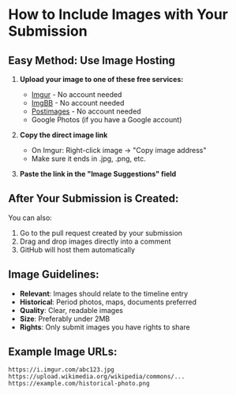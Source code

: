 # How to Include Images with Your Submission

## Easy Method: Use Image Hosting

1. **Upload your image to one of these free services:**
   - [Imgur](https://imgur.com/) - No account needed
   - [ImgBB](https://imgbb.com/) - No account needed  
   - [Postimages](https://postimages.org/) - No account needed
   - Google Photos (if you have a Google account)

2. **Copy the direct image link**
   - On Imgur: Right-click image → "Copy image address"
   - Make sure it ends in .jpg, .png, etc.

3. **Paste the link in the "Image Suggestions" field**

## After Your Submission is Created:

You can also:
1. Go to the pull request created by your submission
2. Drag and drop images directly into a comment
3. GitHub will host them automatically

## Image Guidelines:

- **Relevant**: Images should relate to the timeline entry
- **Historical**: Period photos, maps, documents preferred
- **Quality**: Clear, readable images
- **Size**: Preferably under 2MB
- **Rights**: Only submit images you have rights to share

## Example Image URLs:
```
https://i.imgur.com/abc123.jpg
https://upload.wikimedia.org/wikipedia/commons/...
https://example.com/historical-photo.png
```
